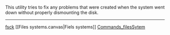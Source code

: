 This utility tries to fix any problems that were created when the system went down without properly dismounting the disk.

---
[fsck](/obisdian_ntoes/notes_obsidian/Linux/fsck.md)  [[Files systems.canvas|Fiels systems]] [Commands_filesSytem](/Commands_filesSytem.md)